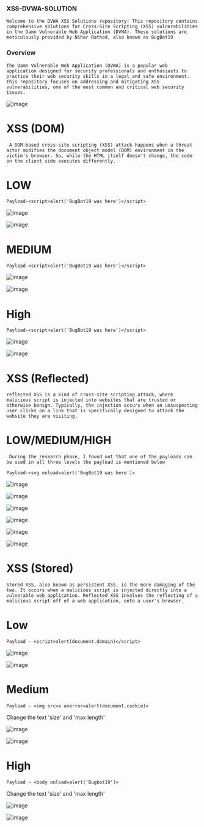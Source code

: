### XSS-DVWA-SOLUTION

``` Welcome to the DVWA XSS Solutions repository! This repository contains comprehensive solutions for Cross-Site Scripting (XSS) vulnerabilities in the Damn Vulnerable Web Application (DVWA). These solutions are meticulously provided by Nihar Rathod, also known as BugBot19 ```

### Overview

```The Damn Vulnerable Web Application (DVWA) is a popular web application designed for security professionals and enthusiasts to practice their web security skills in a legal and safe environment. This repository focuses on addressing and mitigating XSS vulnerabilities, one of the most common and critical web security issues.```

![image](https://github.com/kashrathod19/XSS-DVWA-SOLUTION/assets/54115061/949deaaa-2f13-4bb8-b2fd-6dfe8af11e02)

# XSS (DOM) 

``` A DOM-based cross-site scripting (XSS) attack happens when a threat actor modifies the document object model (DOM) environment in the victim's browser. So, while the HTML itself doesn't change, the code on the client side executes differently.```

# LOW 

```Payload-<script>alert('BugBot19 was here')</script>```

![image](https://github.com/kashrathod19/XSS-DVWA-SOLUTION/assets/54115061/b2e8392c-5c65-4d06-ab00-6385f0afbc15)

![image](https://github.com/kashrathod19/XSS-DVWA-SOLUTION/assets/54115061/11ef8741-004e-45b1-bcfe-2d66d0b7c175)

# MEDIUM

```Payload-<script>alert('BugBot19 was here')</script>```

![image](https://github.com/kashrathod19/XSS-DVWA-SOLUTION/assets/54115061/6ed8d892-dd6d-4fc5-81b6-929d7cddedd4)

![image](https://github.com/kashrathod19/XSS-DVWA-SOLUTION/assets/54115061/690708a5-11c1-4d01-8868-b69611eb58d0)

# High

```Payload-<script>alert('BugBot19 was here')</script>```

![image](https://github.com/kashrathod19/XSS-DVWA-SOLUTION/assets/54115061/0f06a1ce-092b-48bf-b5e8-dc4a36f151f3)

![image](https://github.com/kashrathod19/XSS-DVWA-SOLUTION/assets/54115061/39839dae-2ad4-49c6-8e27-ee288cd244ce)

# XSS (Reflected)

```reflected XSS is a kind of cross-site scripting attack, where malicious script is injected into websites that are trusted or otherwise benign. Typically, the injection occurs when an unsuspecting user clicks on a link that is specifically designed to attack the website they are visiting.```

# LOW/MEDIUM/HIGH

``` During the research phase, I found out that one of the payloads can be used in all three levels the payload is mentioned below```

```Payload-<svg onload=alert('BugBot19 was here')>```

![image](https://github.com/kashrathod19/XSS-DVWA-SOLUTION/assets/54115061/ec196e0c-8285-4971-a7c4-89ac9ce4bb1f)

![image](https://github.com/kashrathod19/XSS-DVWA-SOLUTION/assets/54115061/3b4da94f-3ead-4d67-9798-255ca536a85c)

![image](https://github.com/kashrathod19/XSS-DVWA-SOLUTION/assets/54115061/3125143c-6709-4c8a-90e6-2312db962a27)

![image](https://github.com/kashrathod19/XSS-DVWA-SOLUTION/assets/54115061/2f7c4eaa-1ac4-4e42-b7af-9d5a05bed13b)

![image](https://github.com/kashrathod19/XSS-DVWA-SOLUTION/assets/54115061/2c729f4c-633b-4080-a44e-fda654eaccf4)

![image](https://github.com/kashrathod19/XSS-DVWA-SOLUTION/assets/54115061/fe80185d-36bf-4996-bbd6-871cdb1882ed)


# XSS (Stored)

```Stored XSS, also known as persistent XSS, is the more damaging of the two. It occurs when a malicious script is injected directly into a vulnerable web application. Reflected XSS involves the reflecting of a malicious script off of a web application, onto a user's browser.```

# Low

```Payload - <script>alert(document.domain)</script>```

![image](https://github.com/kashrathod19/XSS-DVWA-SOLUTION/assets/54115061/c91a9a4f-08c1-4a1e-8d05-a6c1fc3806a4)

![image](https://github.com/kashrathod19/XSS-DVWA-SOLUTION/assets/54115061/cfbe180d-69b7-4b29-8cd9-7b05d0740a87)

# Medium

```Payload - <img src=x onerror=alert(document.cookie)>```

Change the text 'size' and 'max length'

![image](https://github.com/kashrathod19/XSS-DVWA-SOLUTION/assets/54115061/a2325489-0375-460d-8087-eadcc9afefc5)

![image](https://github.com/kashrathod19/XSS-DVWA-SOLUTION/assets/54115061/24bda2e6-9a38-4d5a-b058-590593fee838)

# High

```Payload - <body onload=alert('Bugbot19')>```

Change the text 'size' and 'max length'

![image](https://github.com/kashrathod19/XSS-DVWA-SOLUTION/assets/54115061/f2ce8a4a-16ae-4ddd-b177-7c2912ee58f9)

![image](https://github.com/kashrathod19/XSS-DVWA-SOLUTION/assets/54115061/4e6ac017-3971-4c7c-816d-541c333c8dd2)


